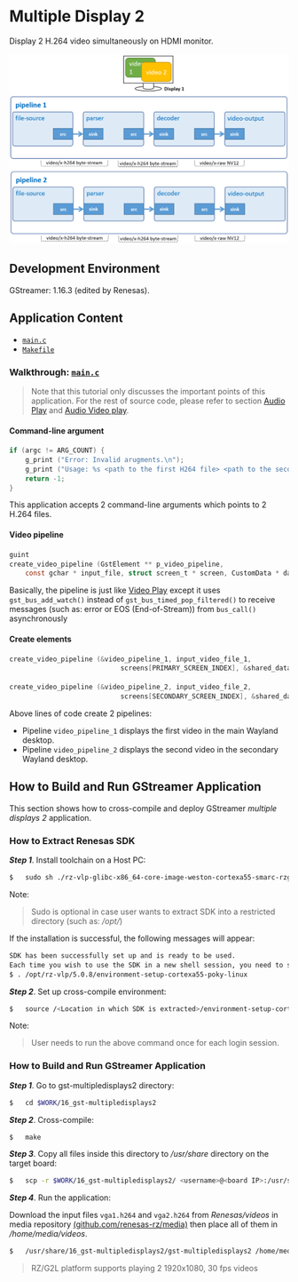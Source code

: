 # Multiple Display 2

Display 2 H.264 video simultaneously on HDMI monitor.

![Figure multiple display 2 pipeline](figure.png)

## Development Environment

GStreamer: 1.16.3 (edited by Renesas).

## Application Content

+ [`main.c`](main.c)
+ [`Makefile`](Makefile)

### Walkthrough: [`main.c`](main.c)
>Note that this tutorial only discusses the important points of this application. For the rest of source code, please refer to section [Audio Play](../01_gst-audioplay/README.md) and [Audio Video play](../13_gst-audiovideoplay/README.md).

#### Command-line argument
```c
if (argc != ARG_COUNT) {
    g_print ("Error: Invalid arugments.\n");
    g_print ("Usage: %s <path to the first H264 file> <path to the second H264 file> \n", argv[ARG_PROGRAM_NAME]);
    return -1;
}
```
This application accepts 2 command-line arguments which points to 2 H.264 files.

#### Video pipeline
```c
guint
create_video_pipeline (GstElement ** p_video_pipeline,
    const gchar * input_file, struct screen_t * screen, CustomData * data)
```
Basically, the pipeline is just like [Video Play](../02_gst-videoplay/README.md) except it uses `gst_bus_add_watch()` instead of `gst_bus_timed_pop_filtered()` to receive messages (such as: error or EOS (End-of-Stream)) from `bus_call()` asynchronously

#### Create elements
```c
create_video_pipeline (&video_pipeline_1, input_video_file_1,
                            screens[PRIMARY_SCREEN_INDEX], &shared_data);

create_video_pipeline (&video_pipeline_2, input_video_file_2,
                            screens[SECONDARY_SCREEN_INDEX], &shared_data);
```
Above lines of code create 2 pipelines:
-	 Pipeline `video_pipeline_1` displays the first video in the main Wayland desktop.
-	 Pipeline `video_pipeline_2` displays the second video in the secondary Wayland desktop.

## How to Build and Run GStreamer Application

This section shows how to cross-compile and deploy GStreamer _multiple displays 2_ application.

### How to Extract Renesas SDK
***Step 1***. Install toolchain on a Host PC:
```sh
$   sudo sh ./rz-vlp-glibc-x86_64-core-image-weston-cortexa55-smarc-rzg2l-toolchain-5.0.8.sh
```
Note:
> Sudo is optional in case user wants to extract SDK into a restricted directory (such as: _/opt/_)

If the installation is successful, the following messages will appear:
```sh
SDK has been successfully set up and is ready to be used.
Each time you wish to use the SDK in a new shell session, you need to source the environment setup script e.g.
$ . /opt/rz-vlp/5.0.8/environment-setup-cortexa55-poky-linux
```
***Step 2***. Set up cross-compile environment:
```sh
$   source /<Location in which SDK is extracted>/environment-setup-cortexa55-poky-linux
```
Note:
>User needs to run the above command once for each login session.

### How to Build and Run GStreamer Application

***Step 1***. Go to gst-multipledisplays2 directory:
```sh
$   cd $WORK/16_gst-multipledisplays2
```

***Step 2***. Cross-compile:
```sh
$   make
```
***Step 3***. Copy all files inside this directory to _/usr/share_ directory on the target board:
```sh
$   scp -r $WORK/16_gst-multipledisplays2/ <username>@<board IP>:/usr/share/
```
***Step 4***. Run the application:

Download the input files `vga1.h264` and `vga2.h264` from _Renesas/videos_ in media repository [(github.com/renesas-rz/media)](https://github.com/renesas-rz/media) then place all of them in _/home/media/videos_.

```sh
$   /usr/share/16_gst-multipledisplays2/gst-multipledisplays2 /home/media/videos/vga1.h264 /home/media/videos/vga2.h264
```
>RZ/G2L platform supports playing 2 1920x1080, 30 fps videos